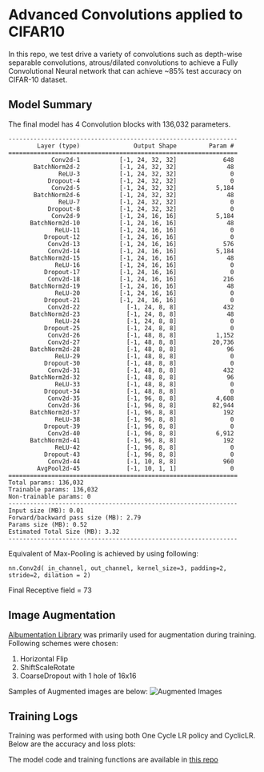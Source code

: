 # Advanced Convolutions applied to CIFAR10

In this repo, we test drive a variety of convolutions such as depth-wise separable convolutions, atrous/dilated convolutions to achieve a Fully Convolutional Neural network that can achieve ~85% test accuracy on CIFAR-10 dataset. 

## Model Summary

The final model has 4 Convolution blocks with 136,032 parameters.
```
----------------------------------------------------------------
        Layer (type)               Output Shape         Param #
================================================================
            Conv2d-1           [-1, 24, 32, 32]             648
       BatchNorm2d-2           [-1, 24, 32, 32]              48
              ReLU-3           [-1, 24, 32, 32]               0
           Dropout-4           [-1, 24, 32, 32]               0
            Conv2d-5           [-1, 24, 32, 32]           5,184
       BatchNorm2d-6           [-1, 24, 32, 32]              48
              ReLU-7           [-1, 24, 32, 32]               0
           Dropout-8           [-1, 24, 32, 32]               0
            Conv2d-9           [-1, 24, 16, 16]           5,184
      BatchNorm2d-10           [-1, 24, 16, 16]              48
             ReLU-11           [-1, 24, 16, 16]               0
          Dropout-12           [-1, 24, 16, 16]               0
           Conv2d-13           [-1, 24, 16, 16]             576
           Conv2d-14           [-1, 24, 16, 16]           5,184
      BatchNorm2d-15           [-1, 24, 16, 16]              48
             ReLU-16           [-1, 24, 16, 16]               0
          Dropout-17           [-1, 24, 16, 16]               0
           Conv2d-18           [-1, 24, 16, 16]             216
      BatchNorm2d-19           [-1, 24, 16, 16]              48
             ReLU-20           [-1, 24, 16, 16]               0
          Dropout-21           [-1, 24, 16, 16]               0
           Conv2d-22             [-1, 24, 8, 8]             432
      BatchNorm2d-23             [-1, 24, 8, 8]              48
             ReLU-24             [-1, 24, 8, 8]               0
          Dropout-25             [-1, 24, 8, 8]               0
           Conv2d-26             [-1, 48, 8, 8]           1,152
           Conv2d-27             [-1, 48, 8, 8]          20,736
      BatchNorm2d-28             [-1, 48, 8, 8]              96
             ReLU-29             [-1, 48, 8, 8]               0
          Dropout-30             [-1, 48, 8, 8]               0
           Conv2d-31             [-1, 48, 8, 8]             432
      BatchNorm2d-32             [-1, 48, 8, 8]              96
             ReLU-33             [-1, 48, 8, 8]               0
          Dropout-34             [-1, 48, 8, 8]               0
           Conv2d-35             [-1, 96, 8, 8]           4,608
           Conv2d-36             [-1, 96, 8, 8]          82,944
      BatchNorm2d-37             [-1, 96, 8, 8]             192
             ReLU-38             [-1, 96, 8, 8]               0
          Dropout-39             [-1, 96, 8, 8]               0
           Conv2d-40             [-1, 96, 8, 8]           6,912
      BatchNorm2d-41             [-1, 96, 8, 8]             192
             ReLU-42             [-1, 96, 8, 8]               0
          Dropout-43             [-1, 96, 8, 8]               0
           Conv2d-44             [-1, 10, 8, 8]             960
        AvgPool2d-45             [-1, 10, 1, 1]               0
================================================================
Total params: 136,032
Trainable params: 136,032
Non-trainable params: 0
----------------------------------------------------------------
Input size (MB): 0.01
Forward/backward pass size (MB): 2.79
Params size (MB): 0.52
Estimated Total Size (MB): 3.32
----------------------------------------------------------------
```
Equivalent of Max-Pooling is achieved by using following:
```
nn.Conv2d( in_channel, out_channel, kernel_size=3, padding=2, stride=2, dilation = 2)
```
Final Receptive field = 73

## Image Augmentation
[Albumentation Library](https://github.com/albumentations-team/albumentations) was primarily used for augmentation during training. Following schemes were chosen:
1. Horizontal Flip
2. ShiftScaleRotate
3. CoarseDropout with 1 hole of 16x16

Samples of Augmented images are below:
![Augmented Images]()

## Training Logs
Training was performed with using both One Cycle LR policy and CyclicLR. Below are the accuracy and loss plots:
![]()
![]()

The model code and training functions are available in [this repo](https://github.com/rajy4683/mini-Rekog)

